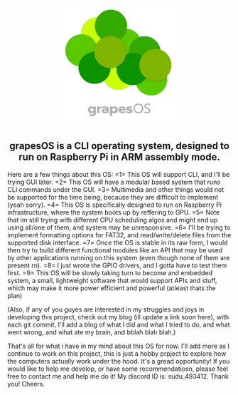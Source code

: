 <p align = "center">
  <img src = "Media\Logo\Outputs\WithText\DarkModeVariant\grapesOS_logo_d_png.png" width ="270" alt="grapesOS logo">
</p>

<h2 align="center">grapesOS is a CLI operating system, designed to run on Raspberry Pi in ARM assembly mode.</h2>



Here are a few things about this OS:
=1= This OS will support CLI, and I'll be trying GUI later.
=2= This OS will have a modular based system that runs CLI commands under the GUI.
=3= Multimedia and other things would not be supported for the time being, because they are difficult to implement (yeah sorry).
=4= This OS is specifically designed to run on Raspberry Pi infrastructure, where the system boots up by reffering to GPU.
=5= Note that im still trying with different CPU scheduling algos and might end up using all/one of them, and system may be unresponsive.
=6= I'll be trying to implement formatting options for FAT32, and read/write/delete files from the supported disk interface.
=7= Once the OS is stable in its raw form, I would then try to build different functional modules like an API that may be used by other applications running on this system (even though none of them are present rn).
=8= I just wrote the GPIO drivers, and I gotta have to test them first.
=9= This OS will be slowly taking turn to become and embedded system, a small, lightweight software that would support APIs and stuff, which may make it more power efficient and powerful (atleast thats the plan)

(Also, if any of you guyes are interested in my struggles and joys in developing this project, check out my blog (ill update a link soon here), with each git commit, I'll add a blog of what I did and what I tried to do, and what went wrong, and what ate my brain, and bblah blah blah.)


That's all for what i have in my mind about this OS for now. I'll add more as I continue to work on this project, this is just a hobby prpject to explore how the computers actually work under the hood. It's a gread opportunity! If you would like to help me develop, or have some recommendatiosn, please feel free to contact me and help me do it! My discord ID is: sudu_493412. Thank you! Cheers.
